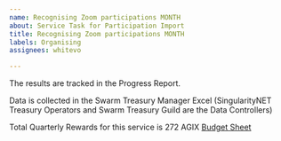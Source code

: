 ```yaml
---
name: Recognising Zoom participations MONTH
about: Service Task for Participation Import
title: Recognising Zoom participations MONTH
labels: Organising
assignees: whitevo

---
```


The results are tracked in the Progress Report.

Data is collected in the Swarm Treasury Manager Excel
(SingularityNET Treasury Operators and Swarm Treasury Guild are the Data Controllers)

Total Quarterly Rewards for this service is 272 AGIX [Budget Sheet](https://docs.google.com/spreadsheets/d/1692CG0k57Lqzr2gmyMT7Eybsn_abfXrTw8iueHpaeWw/edit?gid=1532848252#gid=1532848252)

